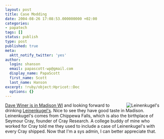 ```yaml
---
layout: post
title: Case Modding
date: 2004-08-26 17:08:53.000000000 +02:00
categories:
- papatech
tags: []
status: publish
type: post
published: true
meta:
  aktt_notify_twitter: 'yes'
author:
  login: shanson
  email: papascott-wp@gmail.com
  display_name: PapaScott
  first_name: Scott
  last_name: Hanson
excerpt: !ruby/object:Hpricot::Doc
  options: {}
---
```

<p><a href="http://www.leinie.com/"><img src="https://www.papascott.de/wordpress/wp-content/uploads/2004/08/leinie.jpg" alt="Leinenkugel's" align="right" border="0" /></a><a href="http://archive.scripting.com/2004/08/26#When:7:24:18AM">Dave Winer is in Madison WI</a> and looking forward to drinking <a href="http://www.leinie.com/">Leinenkugel's</a>.  Nice to see they have good taste in Madison. Leinenkugel's comes from Chippewa Falls, which is also the birthplace of Seymour Cray, founder of Cray Research. A college buddy of mine who worked for Cray told me they used to include a case of Leinenkugel's with every Cray shipped. Now that I'm a sys admin, I can better appreciate that.</p>
